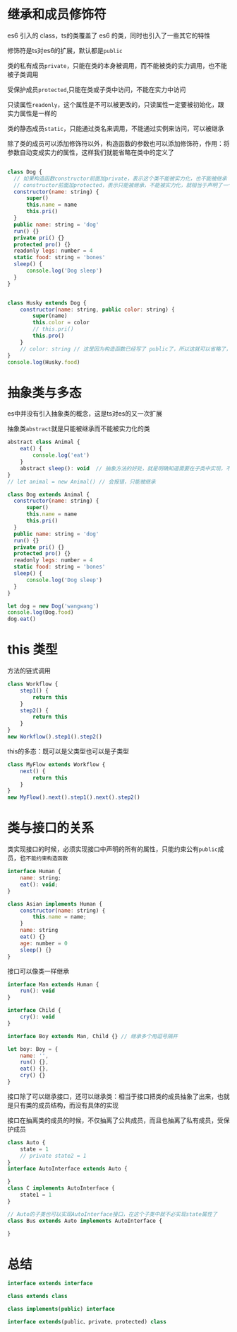 # 继承和成员修饰符

es6 引入的 class，ts的类覆盖了 es6 的类，同时也引入了一些其它的特性

修饰符是ts对es6的扩展，默认都是`public`

类的私有成员`private`，只能在类的本身被调用，而不能被类的实力调用，也不能被子类调用

受保护成员`protected`,只能在类或子类中访问，不能在实力中访问


只读属性`readonly`，这个属性是不可以被更改的，只读属性一定要被初始化，跟实力属性是一样的

类的静态成员`static`，只能通过类名来调用，不能通过实例来访问，可以被继承

除了类的成员可以添加修饰符以外，构造函数的参数也可以添加修饰符，作用：将参数自动变成实力的属性，这样我们就能省略在类中的定义了

``` javascript

class Dog {
  // 如果构造函数constructor前面加private，表示这个类不能被实力化，也不能被继承
  // constructor前面加protected，表示只能被继承，不能被实力化，就相当于声明了一个基类
  constructor(name: string) {
      super()
      this.name = name
      this.pri()
  }
  public name: string = 'dog'
  run() {}
  private pri() {}
  protected pro() {}
  readonly legs: number = 4
  static food: string = 'bones'
  sleep() {
      console.log('Dog sleep')
  }
}


class Husky extends Dog {
    constructor(name: string, public color: string) {
        super(name)
        this.color = color
        // this.pri()
        this.pro()
    }
    // color: string // 这是因为构造函数已经写了 public了，所以这就可以省略了，这样代码会更简洁一些
}
console.log(Husky.food)
```



# 抽象类与多态

es中并没有引入抽象类的概念，这是ts对es的又一次扩展

抽象类`abstract`就是只能被继承而不能被实力化的类

``` javascript 
abstract class Animal {
    eat() {
        console.log('eat')
    }
    abstract sleep(): void  // 抽象方法的好处，就是明确知道需要在子类中实现，不同的子类不同的实现就是多态
}
// let animal = new Animal() // 会报错，只能被继承

class Dog extends Animal {
  constructor(name: string) {
      super()
      this.name = name
      this.pri()
  }
  public name: string = 'dog'
  run() {}
  private pri() {}
  protected pro() {}
  readonly legs: number = 4
  static food: string = 'bones'
  sleep() {
      console.log('Dog sleep')
  }
}

let dog = new Dog('wangwang')
console.log(Dog.food)
dog.eat()
```

# this 类型

方法的链式调用

``` javascript
class Workflow {
    step1() {
        return this
    }
    step2() {
        return this
    }
}
new Workflow().step1().step2()
```

this的多态：既可以是父类型也可以是子类型

``` javascript
class MyFlow extends Workflow {
    next() {
        return this
    }
}
new MyFlow().next().step1().next().step2()
```


# 类与接口的关系

类实现接口的时候，必须实现接口中声明的所有的属性，只能约束公有`public`成员，也`不能约束构造函数`

``` javascript
interface Human {
    name: string;
    eat(): void;
}

class Asian implements Human {
    constructor(name: string) {
        this.name = name;
    }
    name: string
    eat() {}
    age: number = 0
    sleep() {}
}
```

接口可以像类一样继承

``` javascript
interface Man extends Human {
    run(): void
}

interface Child {
    cry(): void
}

interface Boy extends Man, Child {} // 继承多个用逗号隔开

let boy: Boy = {
    name: '',
    run() {},
    eat() {},
    cry() {}
}
```

接口除了可以继承接口，还可以继承类：相当于接口把类的成员抽象了出来，也就是只有类的成员结构，而没有具体的实现

接口在抽离类的成员的时候，不仅抽离了公共成员，而且也抽离了私有成员，受保护成员

``` javascript
class Auto {
    state = 1
    // private state2 = 1
}
interface AutoInterface extends Auto {

}
class C implements AutoInterface {
    state1 = 1
}

// Auto的子类也可以实现AutoInterface接口，在这个子类中就不必实现state属性了
class Bus extends Auto implements AutoInterface {

}
```

# 总结

``` javascript
interface extends interface

class extends class

class implements(public) interface

interface extends(public、private、protected) class
```